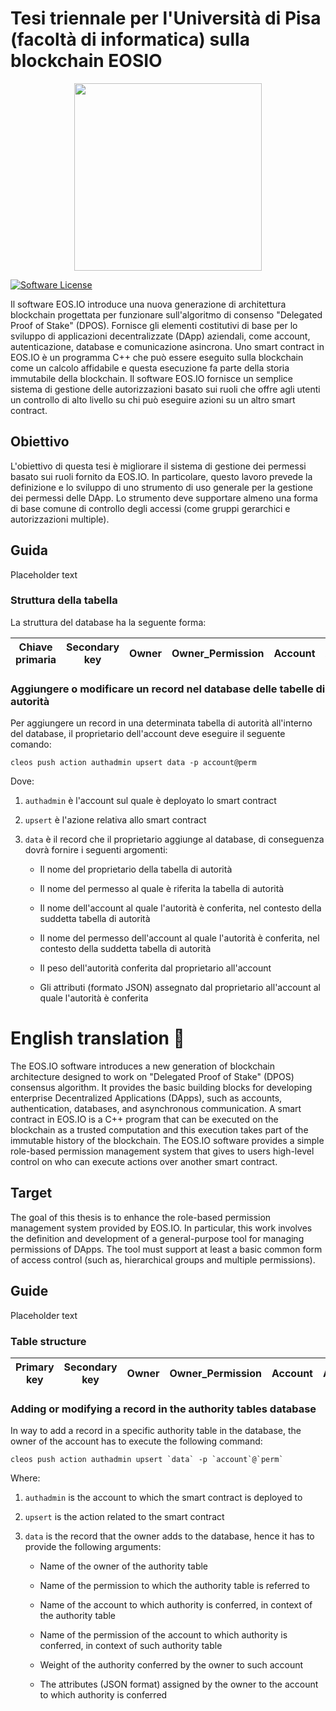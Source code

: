# Tesi triennale per l'Università di Pisa (facoltà di informatica) sulla blockchain EOSIO

<p align="center">
  <img width="300" height="300" src="https://upload.wikimedia.org/wikipedia/it/7/72/Stemma_unipi.png">
</p>

[![Software License](https://img.shields.io/badge/license-MIT-lightgrey.svg)](./LICENSE)

Il software EOS.IO introduce una nuova generazione di architettura blockchain progettata per funzionare sull'algoritmo di consenso "Delegated Proof of Stake" (DPOS). Fornisce gli elementi costitutivi di base per lo sviluppo di applicazioni decentralizzate (DApp) aziendali, come account, autenticazione, database e comunicazione asincrona. Uno smart contract in EOS.IO è un programma C++ che può essere eseguito sulla blockchain come un calcolo affidabile e questa esecuzione fa parte della storia immutabile della blockchain. Il software EOS.IO fornisce un semplice sistema di gestione delle autorizzazioni basato sui ruoli che offre agli utenti un controllo di alto livello su chi può eseguire azioni su un altro smart contract.

## Obiettivo

L'obiettivo di questa tesi è migliorare il sistema di gestione dei permessi basato sui ruoli fornito da EOS.IO. In particolare, questo lavoro prevede la definizione e lo sviluppo di uno strumento di uso generale per la gestione dei permessi delle DApp. Lo strumento deve supportare almeno una forma di base comune di controllo degli accessi (come gruppi gerarchici e autorizzazioni multiple).

## Guida

Placeholder text

### Struttura della tabella 

La struttura del database ha la seguente forma:

| Chiave primaria | Secondary key | Owner | Owner_Permission | Account | Account_Permission | Weight  | Attributes |
| --------------- | ------------- | ----- | ---------------- | ------- | ------------------ | ------- | ---------- |

### Aggiungere o modificare un record nel database delle tabelle di autorità

Per aggiungere un record in una determinata tabella di autorità all'interno del database, il proprietario dell'account deve eseguire
il seguente comando:

```shellsession
cleos push action authadmin upsert data -p account@perm
```

Dove: 

1) `authadmin` è l'account sul quale è deployato lo smart contract

2) `upsert` è l'azione relativa allo smart contract

3) `data` è il record che il proprietario aggiunge al database, di conseguenza dovrà fornire i seguenti argomenti:

    - Il nome del proprietario della tabella di autorità

    - Il nome del permesso al quale è riferita la tabella di autorità

    - Il nome dell'account al quale l'autorità è conferita, nel contesto della suddetta tabella di autorità

    - Il nome del permesso dell'account al quale l'autorità è conferita, nel contesto della suddetta tabella di autorità

    - Il peso dell'autorità conferita dal proprietario all'account

    - Gli attributi (formato JSON) assegnato dal proprietario all'account al quale l'autorità è conferita

# English translation 🏴󠁧󠁢󠁥󠁮󠁧󠁿

The EOS.IO software introduces a new generation of blockchain architecture designed to work on "Delegated Proof of Stake" (DPOS) consensus algorithm. It provides the basic building blocks for developing enterprise Decentralized Applications (DApps), such as accounts, authentication, databases, and asynchronous communication. A smart contract in EOS.IO is a C++ program that can be executed on the blockchain as a trusted computation and this execution takes part of the immutable history of the blockchain. The EOS.IO software provides a simple role-based permission management system that gives to users high-level control on who can execute actions over another smart contract.

## Target

The goal of this thesis is to enhance the role-based permission management system provided by EOS.IO. In particular, this work involves the definition and development of a general-purpose tool for managing permissions of DApps. The tool must support at least a basic common form of access control (such as, hierarchical groups and multiple permissions).


## Guide 

Placeholder text

### Table structure

| Primary key   | Secondary key | Owner | Owner_Permission | Account | Account_Permission | Weight  | Attributes |
| ------------- | ------------- | ----- | ---------------- | ------- | ------------------ | ------- | ---------- |

### Adding or modifying a record in the authority tables database 

In way to add a record in a specific authority table in the database, the owner of the account has to execute the following command:

```shellsession
cleos push action authadmin upsert `data` -p `account`@`perm`
```

Where: 

1) `authadmin` is the account to which the smart contract is deployed to

2) `upsert` is the action related to the smart contract

3) `data` is the record that the owner adds to the database, hence it has to provide the following arguments: 

    - Name of the owner of the authority table 

    - Name of the permission to which the authority table is referred to

    - Name of the account to which authority is conferred, in context of the authority table

    - Name of the permission of the account to which authority is conferred, in context of such authority table

    - Weight of the authority conferred by the owner to such account

    - The attributes (JSON format) assigned by the owner to the account to which authority is conferred

